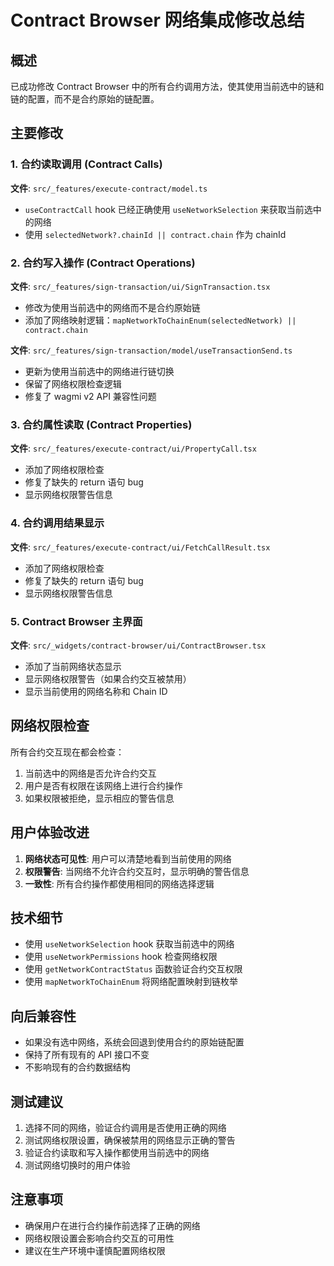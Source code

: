 # Contract Browser 网络集成修改总结

## 概述
已成功修改 Contract Browser 中的所有合约调用方法，使其使用当前选中的链和链的配置，而不是合约原始的链配置。

## 主要修改

### 1. 合约读取调用 (Contract Calls)
**文件**: `src/_features/execute-contract/model.ts`
- `useContractCall` hook 已经正确使用 `useNetworkSelection` 来获取当前选中的网络
- 使用 `selectedNetwork?.chainId || contract.chain` 作为 chainId

### 2. 合约写入操作 (Contract Operations)
**文件**: `src/_features/sign-transaction/ui/SignTransaction.tsx`
- 修改为使用当前选中的网络而不是合约原始链
- 添加了网络映射逻辑：`mapNetworkToChainEnum(selectedNetwork) || contract.chain`

**文件**: `src/_features/sign-transaction/model/useTransactionSend.ts`
- 更新为使用当前选中的网络进行链切换
- 保留了网络权限检查逻辑
- 修复了 wagmi v2 API 兼容性问题

### 3. 合约属性读取 (Contract Properties)
**文件**: `src/_features/execute-contract/ui/PropertyCall.tsx`
- 添加了网络权限检查
- 修复了缺失的 return 语句 bug
- 显示网络权限警告信息

### 4. 合约调用结果显示
**文件**: `src/_features/execute-contract/ui/FetchCallResult.tsx`
- 添加了网络权限检查
- 修复了缺失的 return 语句 bug
- 显示网络权限警告信息

### 5. Contract Browser 主界面
**文件**: `src/_widgets/contract-browser/ui/ContractBrowser.tsx`
- 添加了当前网络状态显示
- 显示网络权限警告（如果合约交互被禁用）
- 显示当前使用的网络名称和 Chain ID

## 网络权限检查
所有合约交互现在都会检查：
1. 当前选中的网络是否允许合约交互
2. 用户是否有权限在该网络上进行合约操作
3. 如果权限被拒绝，显示相应的警告信息

## 用户体验改进
1. **网络状态可见性**: 用户可以清楚地看到当前使用的网络
2. **权限警告**: 当网络不允许合约交互时，显示明确的警告信息
3. **一致性**: 所有合约操作都使用相同的网络选择逻辑

## 技术细节
- 使用 `useNetworkSelection` hook 获取当前选中的网络
- 使用 `useNetworkPermissions` hook 检查网络权限
- 使用 `getNetworkContractStatus` 函数验证合约交互权限
- 使用 `mapNetworkToChainEnum` 将网络配置映射到链枚举

## 向后兼容性
- 如果没有选中网络，系统会回退到使用合约的原始链配置
- 保持了所有现有的 API 接口不变
- 不影响现有的合约数据结构

## 测试建议
1. 选择不同的网络，验证合约调用是否使用正确的网络
2. 测试网络权限设置，确保被禁用的网络显示正确的警告
3. 验证合约读取和写入操作都使用当前选中的网络
4. 测试网络切换时的用户体验

## 注意事项
- 确保用户在进行合约操作前选择了正确的网络
- 网络权限设置会影响合约交互的可用性
- 建议在生产环境中谨慎配置网络权限
